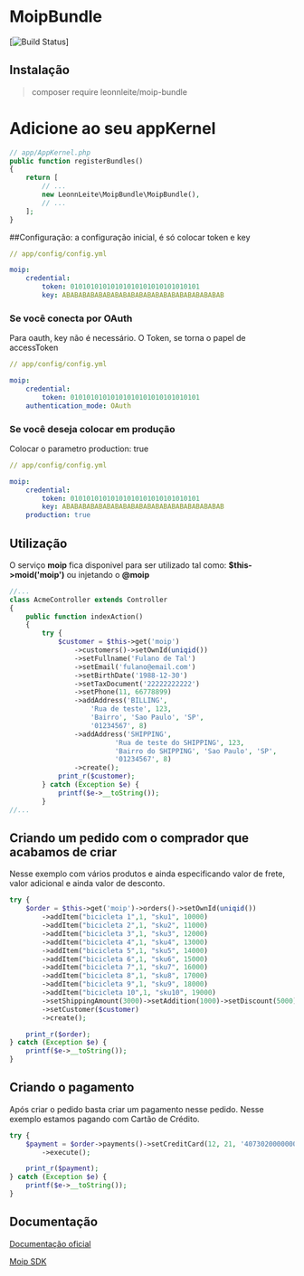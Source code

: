 # MoipBundle
[![Build Status](https://travis-ci.org/leonnleite/moip-bundle.svg?branch=master)]

Instalação
----------

> composer require leonnleite/moip-bundle

# Adicione ao seu appKernel
 ```php
 // app/AppKernel.php
 public function registerBundles()
 {
     return [
         // ...            
         new LeonnLeite\MoipBundle\MoipBundle(),
         // ...
     ];
 }
 ```


##Configuração:
a configuração inicial, é só colocar token e key
```yaml
// app/config/config.yml

moip:
    credential:
        token: 01010101010101010101010101010101
        key: ABABABABABABABABABABABABABABABABABABABAB 
```

### Se você conecta por OAuth
Para oauth, key não é necessário.
O Token, se torna o papel de accessToken
```yaml
// app/config/config.yml

moip:
    credential:
        token: 01010101010101010101010101010101
    authentication_mode: OAuth
```

### Se você deseja colocar em produção
Colocar o parametro production: true

```yaml
// app/config/config.yml

moip:
    credential:
        token: 01010101010101010101010101010101
        key: ABABABABABABABABABABABABABABABABABABABAB 
    production: true
```

## Utilização
O serviço __moip__ fica disponivel para ser utilizado
tal como: __$this->moid('moip')__ ou injetando o __@moip__

```php
//...
class AcmeController extends Controller
{
    public function indexAction()
    {
        try {
            $customer = $this->get('moip')
                ->customers()->setOwnId(uniqid())
                ->setFullname('Fulano de Tal')
                ->setEmail('fulano@email.com')
                ->setBirthDate('1988-12-30')
                ->setTaxDocument('22222222222')
                ->setPhone(11, 66778899)
                ->addAddress('BILLING',
                    'Rua de teste', 123,
                    'Bairro', 'Sao Paulo', 'SP',
                    '01234567', 8)
                ->addAddress('SHIPPING',
                          'Rua de teste do SHIPPING', 123,
                          'Bairro do SHIPPING', 'Sao Paulo', 'SP',
                          '01234567', 8)
                ->create();
            print_r($customer);
        } catch (Exception $e) {
            printf($e->__toString());
        }
//...
```


## Criando um pedido com o comprador que acabamos de criar
Nesse exemplo com vários produtos e ainda especificando valor de frete, valor adicional e ainda valor de desconto.

```php
try {
    $order = $this->get('moip')->orders()->setOwnId(uniqid())
        ->addItem("bicicleta 1",1, "sku1", 10000)
        ->addItem("bicicleta 2",1, "sku2", 11000)
        ->addItem("bicicleta 3",1, "sku3", 12000)
        ->addItem("bicicleta 4",1, "sku4", 13000)
        ->addItem("bicicleta 5",1, "sku5", 14000)
        ->addItem("bicicleta 6",1, "sku6", 15000)
        ->addItem("bicicleta 7",1, "sku7", 16000)
        ->addItem("bicicleta 8",1, "sku8", 17000)
        ->addItem("bicicleta 9",1, "sku9", 18000)
        ->addItem("bicicleta 10",1, "sku10", 19000)
        ->setShippingAmount(3000)->setAddition(1000)->setDiscount(5000)
        ->setCustomer($customer)
        ->create();

    print_r($order);
} catch (Exception $e) {
    printf($e->__toString());
}
```

## Criando o pagamento
Após criar o pedido basta criar um pagamento nesse pedido.
Nesse exemplo estamos pagando com Cartão de Crédito.

```php
try {
    $payment = $order->payments()->setCreditCard(12, 21, '4073020000000002', '123', $customer)
        ->execute();

    print_r($payment);
} catch (Exception $e) {
    printf($e->__toString());
}
```
## Documentação

[Documentação oficial](https://moip.com.br/referencia-api/)

[Moip SDK](https://github.com/moip/moip-sdk-php/blob/master/README.md)